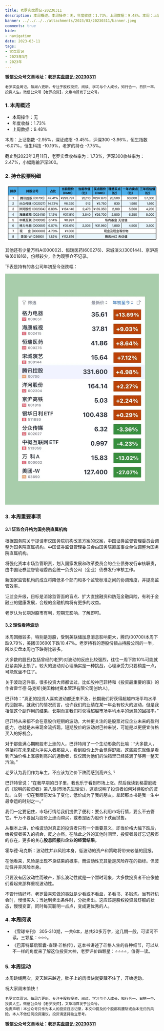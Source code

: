 ```yaml
---
title: 老罗实盘周记-20230311
description: 本周概述。本周操作：无，年度收益：1.73%，上周数据：9.48%。本周：上证指数 -2.95%，深证成指 -3.45%，沪深300 -3.96%，恒生指数 -6.07%，恒生科技 -10.19%，老罗的持仓 -7.75%。截止到2023年3月11日，老罗实盘收益率为：1.73%，沪深300收益率为：2.47%，小幅跑输沪深300。
banner: ../../../../attachments/2023/03/20230311/banner.jpeg
comments: true
hide:
- navigation
date: 2023-03-11
tags:
- 实盘周记
- 2023年3月
- 2023年
---
```


__微信公众号文章地址：[老罗实盘周记-20230311](https://mp.weixin.qq.com/s/i6fvCwmowM8aDEcZHtIeqw)__

```
老罗实盘周记，每周六更新。专注于股权投资、阅读、学习与个人成长，知行合一、日拱一卒、投资人生。微信公众号【老罗投资】，文章均首发于公众号。
```

### 1. 本周概述

+ 本周操作：<span class="red">无</span>
+ 年度收益：<span class="red">1.73%</span>
+ 上周数据：<span class="red">9.48%</span>

本周：上证指数 -2.95%，深证成指 -3.45%，沪深300 -3.96%，恒生指数 -6.07%，恒生科技 -10.19%，老罗的持仓 <span class="green">-7.75%</span>。

截止到2023年3月11日，老罗实盘收益率为：<span class="red">1.73%</span>，沪深300收益率为：<span class="red">2.47%</span>，小幅跑输沪深300。

### 2. 持仓股票明细

![持仓股票明细 (港股已换算为人民币)](../../../attachments/2023/03/20230311/1.png)

其他还有少量万科A(000002)、恒瑞医药(600276)、宋城演义(300144)、京沪高铁(601816)，份额较少，作为观察仓不记录。

下表是持有的各公司年初至今涨跌幅：

![各公司年初至今涨跌幅](../../../attachments/2023/03/20230311/2.jpeg)

### 3. 本周重要事项

#### 3.1 证监会升格为国务院直属机构

根据国务院关于提请审议国务院机构改革方案的议案，中国证券监督管理委员会调整为国务院直属机构。中国证券监督管理委员会由国务院直属事业单位调整为国务院直属机构。

将强化资本市场监管职责，划入国家发展和改革委员会的企业债券发行审核职责，由中国证券监督管理委员会统一负责公司（企业）债券发行审核工作。

新国家监管机构的成立将降低多个部门和多个监管标准之间的协调难度，并提高监管效率。

证监会升级，目标是消除监管面的盲点、扩大直接融资和防范金融风险，有利于金融业的健康发展，合规的金融机构将有更多的收益。

老罗认为长期对股市有利，短期无影响，了解即可。

#### 3.2 理性看待波动

本周回撤较多，特别是港股，受到美联储加息消息影响更大，腾讯(00700)本周下跌9.79%，美团(03690)下跌10.47%。老罗持有的港股份额占持股公司的一半，所以实盘本周也下跌得比较多。

大多数的股民(包括曾经的老罗)对波动的反应比较强烈，往往一周下跌10%可能就赶紧卖掉止损了。较大的波动对心理确实是一种挑战，心理承受力只要稍差一点，可能就坐不住了。

关于波动这件事，很多投资大师都谈过，比如股神巴菲特和《投资最重要的事》的作者霍华德·马克斯(美国橡树资本管理有限公司创始人)。

巴菲特：“真正的投资人喜欢波动都还来不及，长期我们将获得超越市场平均水平的回报率。就我们的情况而言，也许我们的业绩在某一年会有较大的波动，但是我相信这个副作用的结果，长期而言我们将获得超越市场平均水平的满意的回报率。”

巴菲特从来都不会在意股价短期的波动，大神更关注的是股票对应企业未来的盈利能力，也就是未来现金流折现。短期股价的波动对巴神来说，可能是以更便宜价格买入的好机会。

对于那些满心期盼股市上涨的人，巴菲特用了一个生动形象的比喻：“大多数人，包括将在未来成为净买入者那些人，看到股价上升会觉得舒服。这些股东就像是看到汽油价格上涨感到高兴的通勤者，仅仅因为他们的油箱里已经装满了够用一整天汽油。”

老罗认为我们作为车主，不应该为油价下跌而感到高兴么？

巴菲特曾说：“在我早期的日子里，我也乐于看到市场上涨。然后我读到格雷厄姆的《聪明的投资者》第八章(市场先生理论)，这章说明了投资者如何对待股价的波动。立刻一切在我眼前发生了变化，低价成为了我的朋友。拿起那本书是我一生中最幸运的时刻之一。”

我们一定要记住，市场行情给我们提供了便利：要么利用市场行情，要么不去管它。千万不要因为股价上涨而购买，或者是因为股价下跌而抛售。

从根本上讲，价格波动对真正的投资者只有一个重要意义，即当价格大幅下跌后，给投资者买入的机会，反之亦然。在除此之外的其他时间里，投资者最好忘记股市的存在，更多的关心**股息回报**和**企业的经营结果**。

霍华德·马克斯：波动性并非风险本身，低波动的资产和策略将带来较低的回报。

在他看来，风险是出现不良结果的概率，而波动性充其量是风险存在的指标。但波动性并非风险本身。

只要没有因波动性而破产，那么波动性就是一个暂时现象，大多数投资者不应像他们看起来那样重视波动性。

不管行情好坏，老罗最喜欢做的事就是少看或不看盘，多看书、多锻炼。当有好机会时，慢慢买入；当达到卖出条件时，分批卖出。这应该是股权投资最舒服的状态，慢慢变富，同时每天聪明一点点，变成更优秀的人。

### 4. 本周阅读

+ 《雪球专刊》 305-310期，一共6本，总共20多万字，这几期一般，可读可不读，三颗星：⭐️⭐️⭐️。
+ 《巴菲特幕后智囊-查理·芒格传》，这本书讲述了芒格人生的各种细节，可以从不一样的角度来了解这位投资大神，老罗评价四颗星：⭐️⭐️⭐️⭐️，值得一读。

### 5. 本周运动

本周跳绳两次，夏天越来越近，肚子上的肉很快就要藏不住了，开始运动。

祝大家周末愉快！

```
老罗实盘周记，每周六更新。专注于股权投资、阅读、学习与个人成长，知行合一、日拱一卒、投资人生。微信公众号【老罗投资】，文章均首发于公众号。
免责声明：本公众号只作为本人的投资日志记录，本文中提及的个股都有腰斩或血本无归的风险，本人不做任何投资建议，投资请坚持独立思考。
```

__微信公众号文章地址：[老罗实盘周记-20230311](https://mp.weixin.qq.com/s/i6fvCwmowM8aDEcZHtIeqw)__